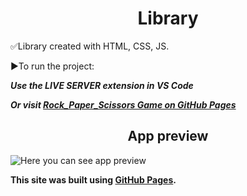 <div align="center">
  <h1>Library</h1>
</div>

✅Library created with HTML, CSS, JS.

▶To run the project:

 ***Use the LIVE SERVER extension in VS Code***

 ***Or visit [Rock_Paper_Scissors Game on GitHub Pages](https://newgen2022.github.io/library/)***

<div align="center">
  <h2>App preview</h2>
</div>

![Here you can see app preview]()

**This site was built using [GitHub Pages](https://pages.github.com/).**
